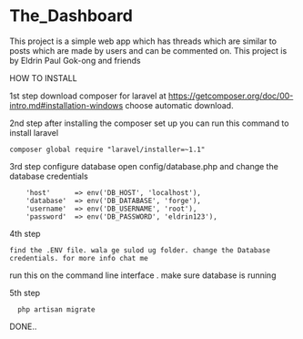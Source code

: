 # The_Dashboard

This project is a simple web app which has threads which are similar to posts which are made by users and can be commented on.
This project is by Eldrin Paul Gok-ong and friends


HOW TO INSTALL

1st step 
download composer for laravel at https://getcomposer.org/doc/00-intro.md#installation-windows
    choose automatic download.

2nd step 
after installing the composer set up you can run this command to  install laravel

    composer global require "laravel/installer=~1.1"

3rd step
configure database open config/database.php and change the database credentials
    
        'host'      => env('DB_HOST', 'localhost'),
		'database'  => env('DB_DATABASE', 'forge'),
		'username'  => env('DB_USERNAME', 'root'),
		'password'  => env('DB_PASSWORD', 'eldrin123'),
        


4th step
	
	find the .ENV file. wala ge sulod ug folder. change the Database credentials. for more info chat me
	
	
  run  this on the command line interface . make sure database is running
  
5th step

      php artisan migrate


DONE..
 
